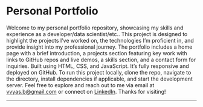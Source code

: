 # Personal Portfolio

Welcome to my personal portfolio repository, showcasing my skills and experience as a developer/data scientist/etc.. This project is designed to highlight the projects I’ve worked on, the technologies I’m proficient in, and provide insight into my professional journey. The portfolio includes a home page with a brief introduction, a projects section featuring key work with links to GitHub repos and live demos, a skills section, and a contact form for inquiries. Built using HTML, CSS, and JavaScript. It’s fully responsive and deployed on GitHub. To run this project locally, clone the repo, navigate to the directory, install dependencies if applicable, and start the development server. Feel free to explore and reach out to me via email at vvyas.b@gmail.com or connect on [LinkedIn](www.linkedin.com/in/veda-vyas-buddepu-360646229). Thanks for visiting!

---
